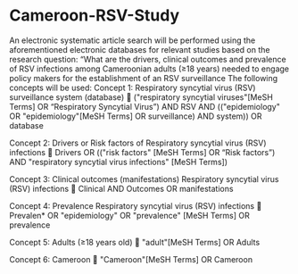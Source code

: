 # Cameroon-RSV-Study
An electronic systematic article search will be performed using the aforementioned electronic databases for relevant studies based on the research question: “What are the drivers, clinical outcomes and prevalence of RSV infections among Cameroonian adults (≥18 years) needed to engage policy makers for the establishment of an RSV surveillance 
The following concepts will be used:
Concept 1: Respiratory syncytial virus (RSV) surveillance system (database)
	("respiratory syncytial viruses"[MeSH Terms] OR “Respiratory Syncytial Virus”) AND RSV AND (("epidemiology" OR "epidemiology"[MeSH Terms] OR surveillance) AND system)) OR database

Concept 2: Drivers or Risk factors of Respiratory syncytial virus (RSV) infections 
	Drivers OR (("risk factors" [MeSH Terms] OR “Risk factors”) AND "respiratory syncytial virus infections" [MeSH Terms]) 

Concept 3: Clinical outcomes (manifestations) Respiratory syncytial virus (RSV) infections 
	Clinical AND Outcomes OR manifestations

Concept 4: Prevalence Respiratory syncytial virus (RSV) infections 
	Prevalen* OR "epidemiology" OR "prevalence" [MeSH Terms] OR prevalence

Concept 5: Adults (≥18 years old)
	"adult"[MeSH Terms] OR Adults

Concept 6: Cameroon 
	"Cameroon"[MeSH Terms] OR Cameroon
